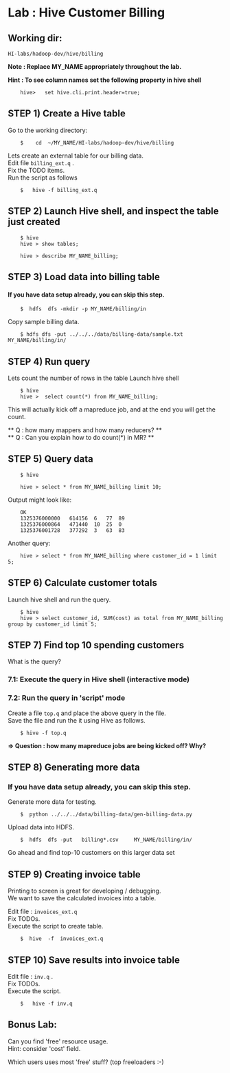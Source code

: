 # Lab : Hive Customer Billing

## Working dir:
`HI-labs/hadoop-dev/hive/billing`

**Note : Replace MY_NAME appropriately throughout the lab.** 

**Hint : To see column names set the following property in hive shell**
```
    hive>   set hive.cli.print.header=true;
```


## STEP 1) Create a Hive table
Go to the working directory:
```
    $    cd  ~/MY_NAME/HI-labs/hadoop-dev/hive/billing
```

Lets create an external table for our billing data.  
Edit file `billing_ext.q` .   
Fix the TODO items.  
Run the script as follows
```
    $   hive -f billing_ext.q
```

## STEP 2) Launch Hive shell, and inspect the table just created
```
    $ hive
    hive > show tables;

    hive > describe MY_NAME_billing;
```


## STEP 3) Load data into billing table
#### If you have data setup already, you can skip this step.
```
    $  hdfs  dfs -mkdir -p MY_NAME/billing/in
```

Copy sample billing data.  
```
    $ hdfs dfs -put ../../../data/billing-data/sample.txt   MY_NAME/billing/in/
```

## STEP 4)  Run query
Lets count the number of rows in the table
Launch hive shell
```
    $ hive
    hive >  select count(*) from MY_NAME_billing;
```

This will actually kick off a mapreduce job, and at the end you will get the count.

** Q : how many mappers and how many reducers? **   
** Q : Can you explain how to do count(*) in MR? **  


## STEP 5) Query data
```
    $ hive

    hive > select * from MY_NAME_billing limit 10;
```

Output might look like:
```console
    OK
    1325376000000   614156  6   77  89
    1325376000864   471440  10  25  0
    1325376001728   377292  3   63  83
```

Another query:
```
    hive > select * from MY_NAME_billing where customer_id = 1 limit 5;
```

## STEP 6) Calculate customer totals
Launch hive shell and run the query.
```
    $ hive
    hive > select customer_id, SUM(cost) as total from MY_NAME_billing group by customer_id limit 5;
```

## STEP 7) Find top 10 spending customers
What is the query?

### 7.1: Execute the query in Hive shell (interactive mode)

### 7.2: Run the query in 'script' mode
Create a file `top.q` and place the above query in the file.  
Save the file and run the it using Hive as follows.

```
    $ hive -f top.q
```

**=> Question : how many mapreduce jobs are being kicked off?  Why?** 


## STEP 8) Generating more data
### If you have data setup already, you can skip this step.
Generate more data for testing.
```
    $  python ../../../data/billing-data/gen-billing-data.py
```

Upload data into HDFS.
```
    $  hdfs  dfs -put   billing*.csv     MY_NAME/billing/in/
```

Go ahead and find top-10 customers on this larger data set


## STEP 9)  Creating invoice table
Printing to screen is great for developing / debugging.  
We want to save the calculated invoices into a table.

Edit file : `invoices_ext.q`   
Fix TODOs.  
Execute the script to create table.  
```
    $  hive  -f  invoices_ext.q
```


## STEP 10)  Save results into invoice table
Edit file : `inv.q` .   
Fix TODOs.   
Execute the script.   
```
    $   hive -f inv.q
```


## Bonus Lab:
Can you find 'free' resource usage.   
Hint: consider 'cost' field.

Which users uses most 'free' stuff?  (top freeloaders :-)
